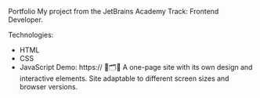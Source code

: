 Portfolio
My project from the JetBrains Academy Track: Frontend Developer.

Technologies:
- HTML
- CSS
- JavaScript
Demo: https://
🧰🗂🌌 A one-page site with its own design and interactive elements. Site adaptable to different screen sizes and browser versions.
